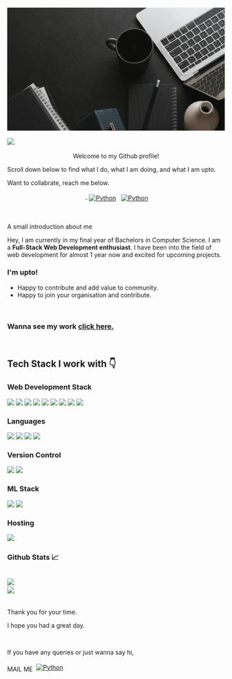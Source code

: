 <!DOCTYPE html>
<html lang="en">
<head>
  <meta charset="UTF-8">
    <meta http-equiv="X-UA-Compatible" content="IE=edge">
    <meta name="viewport" content="width=device-width, initial-scale=1.0">
    <link rel="stylesheet" href="css/style.css">
</head>
<body>
<div>
<p>
    <img class="pi" src="css/Hey.gif" alt="error" />
</p>
<p>
   <img src="https://visitor-badge.laobi.icu/badge?page_id=bhagat121.bhagat121" />
</p>


<p style="text-align:center;" class="font">Welcome to my Github profile!</p>
<p>Scroll down below to find what I do, what I am doing, and what I am upto.</p>
<p class="font1">Want to collabrate, reach me below.</p>
<p class="b1" align="center">
 <a href="https://github.com/bhagat121" target="_blank" rel="noopener noreferrer"> <img src="https://cdn-icons-png.flaticon.com/512/25/25231.png" alt="" height="40" style="vertical-align:top; margin:4px"> </a>
 <a href="https://www.linkedin.com/in/rajdeep-bhagat-b94866216/" target="_blank" rel="noopener noreferrer"> <img src="https://cdn.jsdelivr.net/npm/simple-icons@v3/icons/linkedin.svg" alt="Python" height="40" style="vertical-align:top; margin:4px"></a>
 <a href="mailto:rajdeepb3300@gmail.com"> <img src="https://cdn.jsdelivr.net/npm/simple-icons@v3/icons/gmail.svg" alt="Python" height="40" style="vertical-align:top; margin:4px"></a>
</p>
</div>

<br />
<p class="font">A small introduction about me</p>
<p>Hey, I am currently in my final year of Bachelors in Computer Science. I am a <strong>Full-Stack Web Development enthusiast</strong>. I have been into the field of web development for almost 1 year now and excited for upcoming projects.</p>

 <h3 class="font1">I'm upto!</h3>
<ul>
   <li>Happy to contribute and add value to community.</li>
   <li>Happy to join your organisation and contribute.</li>
</ul>
<br />
<h3>Wanna see my work <a href="https://sleepy-atoll-13084.herokuapp.com">click here.</a></h3>
<br />
<h2 class="font">Tech Stack I work with 👇</h2>
<h3>Web Development Stack</h3>
<img class="pi" src="https://img.shields.io/badge/Reactjs-000000?style=for-the-badge&logo=react&logoColor=61DAFB" />
<img class="pi" src="https://img.shields.io/badge/JavaScript-F7DF1E?style=for-the-badge&logo=javascript&logoColor=black"/>
<img class="pi" src="	https://img.shields.io/badge/HTML5-7fffd4?style=for-the-badge&logo=html5&logoColor=white"/>
<img class="pi" src="https://img.shields.io/badge/CSS-239120?&style=for-the-badge&logo=css3&logoColor=white"/>
<img class="pi" src="https://img.shields.io/badge/Node.js-43853D?style=for-the-badge&logo=node.js&logoColor=white"/>
<img class="pi" src="https://img.shields.io/badge/express.js-%23404d59.svg?style=for-the-badge&logo=express&logoColor=%2361DAFB)"/>
<img class="pi" src="https://img.shields.io/badge/Bootstrap-563D7C?style=for-the-badge&logo=bootstrap&logoColor=white"/>
<img class="pi" src="	https://img.shields.io/badge/MongoDB-4EA94B?style=for-the-badge&logo=mongodb&logoColor=white"/>
<img class="pi" src="https://img.shields.io/badge/MySQL-00000F?style=for-the-badge&logo=mysql&logoColor=white"/>

<br />


<h3>Languages</h3>
<img class="pi" src="https://img.shields.io/badge/C-00599C?style=for-the-badge&logo=c&logoColor=white"/>
<img class="pi" src="	https://img.shields.io/badge/Java-ED8B00?style=for-the-badge&logo=java&logoColor=white"/>
<img class="pi" src="https://img.shields.io/badge/Python-14354C?style=for-the-badge&logo=python&logoColor=white"/>
<img class="pi" src="https://img.shields.io/badge/PHP-777BB4?style=for-the-badge&logo=php&logoColor=white"/>

<br />

<h3>Version Control</h3>
<img class="pi" src="https://img.shields.io/badge/git-%23F05033.svg?style=for-the-badge&logo=git&logoColor=white"/>
<img class="pi" src="https://img.shields.io/badge/GitHub-100000?style=for-the-badge&logo=github&logoColor=white"/>

<br />

<h3>ML Stack</h3>
<img class="pi" src="https://img.shields.io/badge/numpy-%23013243.svg?style=for-the-badge&logo=numpy&logoColor=white"/>
<img class="pi" src="https://img.shields.io/badge/pandas-%23150458.svg?style=for-the-badge&logo=pandas&logoColor=white"/>

<br />

<h3>Hosting</h3>
<img class="pi"src="https://img.shields.io/badge/Heroku-430098?style=for-the-badge&logo=heroku&logoColor=white"/>

<br />

<div>
<h3 class="font">Github Stats 📈</h3>
<br />

<!-- <img align="left" width="47%" src="https://github-readme-stats.vercel.app/api?username=bhagat121&show_icons=true&theme=highcontrast" /> -->

<img src="https://github-readme-stats.vercel.app/api/top-langs/?username=bhagat121&layout=compact" />
<br />

<img class="p" src="https://activity-graph.herokuapp.com/graph?username=bhagat121&theme=react-dark" />

<br />
<br />
<p class="font1">Thank you for your time.</p>
<p>I hope you had a great day.</p>
<br />

<p>If you have any queries or just wanna say hi,</p>
<p class="font1">MAIL ME  <a href="mailto:rajdeepb3300@gmail.com"> <img src="https://static1.anpoimages.com/wordpress/wp-content/uploads/2020/10/06/icon-google-gmail-new.png?q=50&fit=crop&w=750&dpr=1.5" alt="Python" height="15" style="vertical-align:bottom; margin:4px"></a></p>

</body>
</html>




